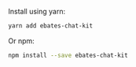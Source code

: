 Install using yarn:

```bash
yarn add ebates-chat-kit
```

Or npm:

```bash
npm install --save ebates-chat-kit
```
